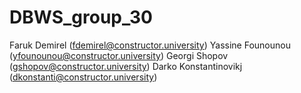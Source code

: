 # DBWS_group_30

Faruk Demirel (fdemirel@constructor.university) 
Yassine Founounou (yfounounou@constructor.university) 
Georgi Shopov (gshopov@constructor.university) 
Darko Konstantinovikj (dkonstanti@constructor.university)
